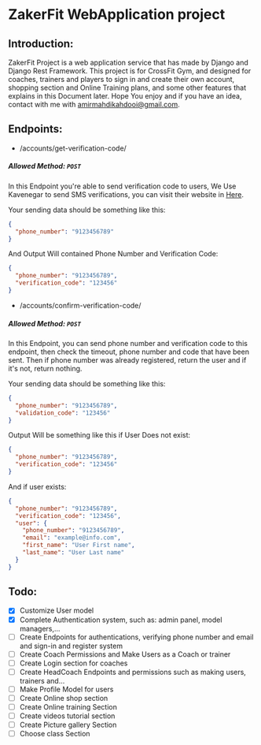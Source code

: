# ZakerFit WebApplication project

## Introduction:

ZakerFit Project is a web application service that has made by Django and Django Rest Framework.
This project is for CrossFit Gym, and designed for coaches, trainers and players to sign in and create their own
account, shopping section and Online Training plans, and some other features that explains in this Document later.
Hope You enjoy and if you have an idea, contact with me with amirmahdikahdooi@gmail.com.

## Endpoints:

- /accounts/get-verification-code/

##### Allowed Method: `POST`

In this Endpoint you're able to send verification code to users,
We Use Kavenegar to send SMS verifications, you can visit their website in [Here](https://kavenegar.com/).

Your sending data should be something like this:

```json
{
  "phone_number": "9123456789"
}
```

And Output Will contained Phone Number and Verification Code:

```json
{
  "phone_number": "9123456789",
  "verification_code": "123456"
}
```

- /accounts/confirm-verification-code/

##### Allowed Method: `POST`

In this Endpoint, you can send phone number and verification code to this endpoint, then check the timeout, phone number
and code that have been sent. Then if phone number was already registered, return the user and if it's not, return
nothing.

Your sending data should be something like this:

```json
{
  "phone_number": "9123456789",
  "validation_code": "123456"
}
```

Output Will be something like this if User Does not exist:

```json
{
  "phone_number": "9123456789",
  "verification_code": "123456"
}
```

And if user exists:

```json
{
  "phone_number": "9123456789",
  "verification_code": "123456",
  "user": {
    "phone_number": "9123456789",
    "email": "example@info.com",
    "first_name": "User First name",
    "last_name": "User Last name"
  }
}
```

## Todo:

- [x] Customize User model
- [x] Complete Authentication system, such as: admin panel, model managers,...
- [ ] Create Endpoints for authentications, verifying phone number and email and sign-in and register system
- [ ] Create Coach Permissions and Make Users as a Coach or trainer
- [ ] Create Login section for coaches
- [ ] Create HeadCoach Endpoints and permissions such as making users, trainers and...
- [ ] Make Profile Model for users
- [ ] Create Online shop section
- [ ] Create Online training Section
- [ ] Create videos tutorial section
- [ ] Create Picture gallery Section
- [ ] Choose class Section